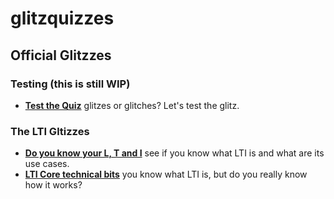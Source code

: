 # glitzquizzes

## Official Glitzzes

### Testing (this is still WIP)

- **[Test the Quiz](/test/testquiz.md)** glitzes or glitches? Let's test the glitz.
### The LTI Gltizzes

- **[Do you know your L, T and I](/lti/whatislti.md)** see if you know what LTI is and what are its use cases.
- **[LTI Core technical bits](/lti/lticore.md)** you know what LTI is, but do you really know how it works?